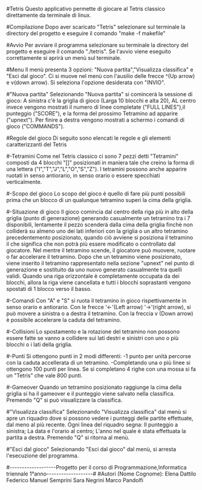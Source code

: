 #Tetris
Questo applicativo permette di giocare al Tetris classico direttamente da terminale di linux.

#Compilazione
Dopo aver scaricato "Tetris" selezionare sul terminale la directory del progetto e eseguire il comando "make -f makefile" 

#Avvio
Per avviare il programma selezionare su terminale la directory del progetto e eseguire il comando "./tetris".
Se l'avvio viene eseguito correttamente si aprirà un menù sul terminale.

#Menu
Il menù presenta 3 opzioni: "Nuova partita","Visualizza classifica" e "Esci dal gioco".
Ci si muove nel menù con l'ausilio delle frecce ^(Up arrow) e v(down arrow).
Si seleziona l'opzione desiderata con "INVIO".

#"Nuova partita"
Selezionando "Nuova partita" si comincerà la sessione di gioco:
A sinistra c'è la griglia di gioco (Larga 10 blocchi e alta 20),
AL centro invece vengono mostrati il numero di linee completate ("FULL LINES"),il punteggio ("SCORE"), e la forma del prossimo Tetramino ad apparire ("upnext").
Per finire a destra vengono mostrati a schermo i comandi di gioco ("COMMANDS").

#Regole del gioco
Di seguito sono elencati le regole e gli elementi caratterizzanti del Tetris

#-Tetramini
Come nel Tetris classico ci sono 7 pezzi  detti "Tetramini" composti da 4 blocchi "[]" posizionati in maniera tale che creino la forma di una lettera ("I","T","J","L","O","S","Z").
I tetramini possono anche apparire ruotati in senso antiorario, in senso orario o essere specchiati verticalmente.

#-Scopo del gioco
Lo scopo del gioco è quello di fare più punti possibili prima che un blocco di un qualunque tetramino superi la cima della griglia.

#-Situazione di gioco
Il gioco comincia dal centro della riga più in alto della griglia (punto di generazione) generando casualmente un tetramino tra i 7 disponibili, lentamente il pezzo scenderà dalla cima della griglia finchè non colliderà su almeno uno dei lati inferiori con la griglia o un altro tetramino precedentemento posizionato, quando ciò avviene si posiziona il tetramino il che significa che non potrà più essere modificato o controllato dal giocatore.
Nel mentre il tetramino scende, il giocatore può muovere, ruotare o far accelerare il tetramino.
Dopo che un tetramino viene posizionato, viene inserito il tetramino rappresentato nella sezione "upnext" nel punto di generazione e sostituito da uno nuovo generato casualmente tra quelli validi.
Quando una riga orizzontale è completamente occupata da dei blocchi, allora la riga viene cancellata e tutti i blocchi soprastanti vengono spostati di 1 blocco verso il basso.

#-Comandi
Con "A" e "S" si ruota il tetramino in gioco rispettivamente in senso orario e antiorario.
Con le frecce '<-'(Left arrow) '->'(right arrow), si può movere a sinistra o a destra il tetramino.
Con la freccia v (Down arrow) è possibile accelerare la caduta del tetramino.

#-Collisioni
Lo spostamento e la rotazione del tetramino non possono essere fatte se vanno a collidere sui lati destri e sinistri con uno o più blocchi o i lati della griglia. 

#-Punti
Si ottengono punti in 2 modi differenti:
-1 punto per unità percorse con la caduta accellerata di un tetramino.
-Completando una o più linee si ottengono 100 punti per linea.
Se si completano 4 righe con una mossa si fa un "Tetris" che vale 800 punti.

#-Gameover
Quando un tetramino posizionato raggiunge la cima della griglia si ha il gameover e il punteggio viene salvato nella classifica.
Premendo "Q" si può visualizzare la classifica.

#"Visualizza classifica"
Selezionando "Visualizza classifica" dal menù si apre un riquadro dove si possono vedere i punteggi delle partite effettuate, dal meno al più recente.
Ogni linea del riquadro segna:
Il punteggio a sinistra;
La data e l'orario al centro;
L'anno nel quale è stata effettuata la partita a destra.
Premendo "Q" si ritorna al menù.

#"Esci dal gioco"
Selezionando "Esci dal gioco" dal menù, si arresta l'esecuzione del programma.

#-------------------Progetto per il corso di Programmazione,Informatica triennale 1°anno-------------------#
#Autori (Nome Cognome):
Elena Dattilo
Federico Manuel Semprini
Sara Negrini
Marco Pandolfi
